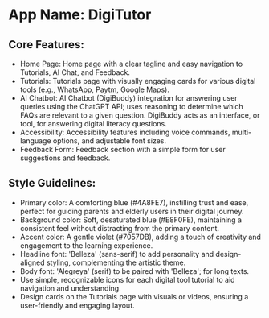 # **App Name**: DigiTutor

## Core Features:

- Home Page: Home page with a clear tagline and easy navigation to Tutorials, AI Chat, and Feedback.
- Tutorials: Tutorials page with visually engaging cards for various digital tools (e.g., WhatsApp, Paytm, Google Maps).
- AI Chatbot: AI Chatbot (DigiBuddy) integration for answering user queries using the ChatGPT API; uses reasoning to determine which FAQs are relevant to a given question. DigiBuddy acts as an interface, or tool, for answering digital literacy questions.
- Accessibility: Accessibility features including voice commands, multi-language options, and adjustable font sizes.
- Feedback Form: Feedback section with a simple form for user suggestions and feedback.

## Style Guidelines:

- Primary color: A comforting blue (#4A8FE7), instilling trust and ease, perfect for guiding parents and elderly users in their digital journey.
- Background color: Soft, desaturated blue (#E8F0FE), maintaining a consistent feel without distracting from the primary content.
- Accent color: A gentle violet (#7057DB), adding a touch of creativity and engagement to the learning experience.
- Headline font: 'Belleza' (sans-serif) to add personality and design-aligned styling, complementing the artistic theme.
- Body font: 'Alegreya' (serif) to be paired with 'Belleza'; for long texts.
- Use simple, recognizable icons for each digital tool tutorial to aid navigation and understanding.
- Design cards on the Tutorials page with visuals or videos, ensuring a user-friendly and engaging layout.